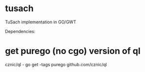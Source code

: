 # tusach
TuSach implementation in GO/GWT

Dependencies:

# get purego (no cgo) version of ql
cznic/ql - go get -tags purego github.com/cznic/ql
